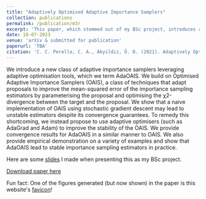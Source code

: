 ```yaml
---
title: "Adaptively Optimised Adaptive Importance Samplers"
collection: publications
permalink: /publication/m3r
excerpt: 'This paper, which stemmed out of my BSc project, introduces a new adaptive importance sampling algorithm that used adaptive optimisation to adapt the proposal distribution.'
date: 18-07-2023
venue: 'arXiv & submitted for publication'
paperurl: 'TBA'
citation: 'C. C. Perello, C. A., Akyildiz, Ö. D. (2021). Adaptively Optimised Adaptive Importance Samplers.'
---
```


We introduce a new class of adaptive importance samplers leveraging adaptive optimisation tools, which we term AdaOAIS. We build on Optimised Adaptive Importance Samplers (OAIS), a class of techniques that adapt proposals to improve the mean-squared error of the importance sampling estimators by parameterising the proposal and optimising the χ2-divergence between the target and the proposal. We show that a naive implementation of OAIS using stochastic gradient descent may lead to unstable estimators despite its convergence guarantees. To remedy this shortcoming, we instead propose to use adaptive optimisers (such as AdaGrad and Adam) to improve the stability of the OAIS. We provide convergence results for AdaOAIS in a similar manner to OAIS. We also provide empirical demonstration on a variety of examples and show that AdaOAIS lead to stable importance sampling estimators in practice.

Here are some [slides](../files/M3R__Carlos__presentation.pdf) I made when presenting this as my BSc project.


[Download paper here](tba)

Fun fact: One of the figures generated (but now shown) in the paper is this website's [favicon](../images/website_logo.png)!